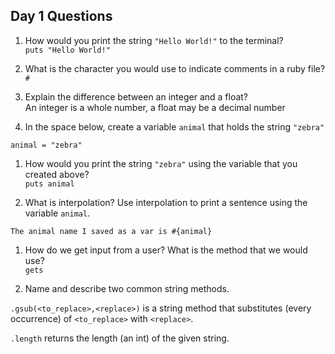 ## Day 1 Questions

1. How would you print the string `"Hello World!"` to the terminal?  
`puts "Hello World!"`

1. What is the character you would use to indicate comments in a ruby file?  
`#`  

1. Explain the difference between an integer and a float?  
An integer is a whole number, a float may be a decimal number  

1. In the space below, create a variable `animal` that holds the string `"zebra"`  

`animal = "zebra"`  


1. How would you print the string `"zebra"` using the variable that you created above?  
`puts animal`  

1. What is interpolation? Use interpolation to print a sentence using the variable `animal`.  

`The animal name I saved as a var is #{animal}`  


1. How do we get input from a user? What is the method that we would use?  
`gets`

1. Name and describe two common string methods.  

`.gsub(<to_replace>,<replace>)` is a string method that substitutes (every occurrence) of `<to_replace>` with `<replace>`.  

`.length` returns the length (an int) of the given string.  
